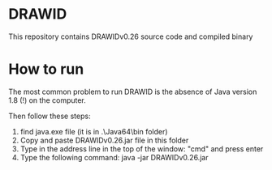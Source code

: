 # DRAWID
This repository contains DRAWIDv0.26 source code and compiled binary

# How to run
The most common problem to run DRAWID is the absence of  Java version 1.8 (!) on the computer.

Then follow these steps:

1. find java.exe file (it is in  .\Java64\bin folder)
2. Copy and paste DRAWIDv0.26.jar file in this folder
2. Type in the address line in the top of the window: "cmd" and press enter
3. Type the following command: java -jar  DRAWIDv0.26.jar 
